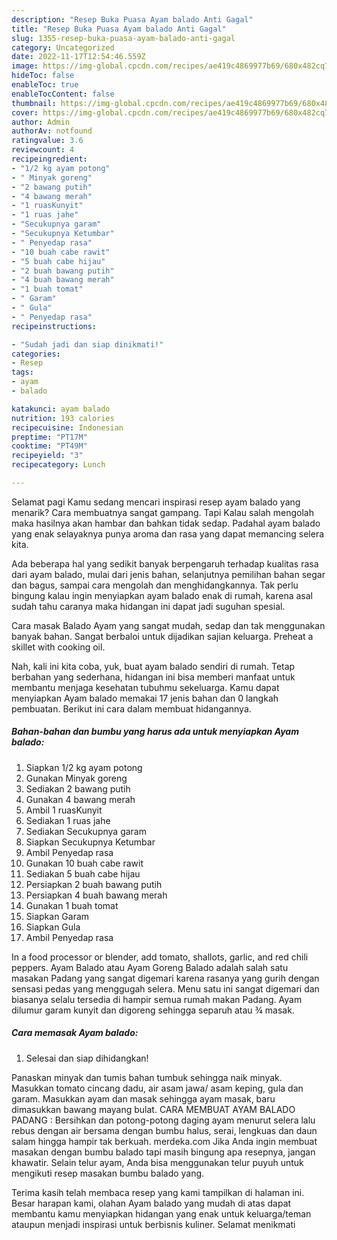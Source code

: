 ```yaml
---
description: "Resep Buka Puasa Ayam balado Anti Gagal"
title: "Resep Buka Puasa Ayam balado Anti Gagal"
slug: 1355-resep-buka-puasa-ayam-balado-anti-gagal
category: Uncategorized
date: 2022-11-17T12:54:46.559Z
image: https://img-global.cpcdn.com/recipes/ae419c4869977b69/680x482cq70/ayam-balado-foto-resep-utama.jpg
hideToc: false
enableToc: true
enableTocContent: false
thumbnail: https://img-global.cpcdn.com/recipes/ae419c4869977b69/680x482cq70/ayam-balado-foto-resep-utama.jpg
cover: https://img-global.cpcdn.com/recipes/ae419c4869977b69/680x482cq70/ayam-balado-foto-resep-utama.jpg
author: Admin
authorAv: notfound
ratingvalue: 3.6
reviewcount: 4
recipeingredient:
- "1/2 kg ayam potong"
- " Minyak goreng"
- "2 bawang putih"
- "4 bawang merah"
- "1 ruasKunyit"
- "1 ruas jahe"
- "Secukupnya garam"
- "Secukupnya Ketumbar"
- " Penyedap rasa"
- "10 buah cabe rawit"
- "5 buah cabe hijau"
- "2 buah bawang putih"
- "4 buah bawang merah"
- "1 buah tomat"
- " Garam"
- " Gula"
- " Penyedap rasa"
recipeinstructions:

- "Sudah jadi dan siap dinikmati!"
categories:
- Resep
tags:
- ayam
- balado

katakunci: ayam balado 
nutrition: 193 calories
recipecuisine: Indonesian
preptime: "PT17M"
cooktime: "PT49M"
recipeyield: "3"
recipecategory: Lunch

---
```



Selamat pagi Kamu sedang mencari inspirasi resep ayam balado yang menarik? Cara membuatnya sangat gampang. Tapi Kalau salah mengolah maka hasilnya akan hambar dan bahkan tidak sedap. Padahal ayam balado yang enak selayaknya punya aroma dan rasa yang dapat memancing selera kita.


Ada beberapa hal yang sedikit banyak berpengaruh terhadap kualitas rasa dari ayam balado, mulai dari jenis bahan, selanjutnya pemilihan bahan segar dan bagus, sampai cara mengolah dan menghidangkannya. Tak perlu bingung kalau ingin menyiapkan ayam balado enak di rumah, karena asal sudah tahu caranya maka hidangan ini dapat jadi suguhan spesial.

Cara masak Balado Ayam yang sangat mudah, sedap dan tak menggunakan banyak bahan. Sangat berbaloi untuk dijadikan sajian keluarga. Preheat a skillet with cooking oil.


Nah, kali ini kita coba, yuk, buat ayam balado sendiri di rumah. Tetap berbahan yang sederhana, hidangan ini bisa memberi manfaat untuk membantu menjaga kesehatan tubuhmu sekeluarga. Kamu dapat menyiapkan Ayam balado memakai 17 jenis bahan dan 0 langkah pembuatan. Berikut ini cara dalam membuat hidangannya.

<!--inarticleads1-->

##### Bahan-bahan dan bumbu yang harus ada untuk menyiapkan Ayam balado:

1. Siapkan 1/2 kg ayam potong
1. Gunakan  Minyak goreng
1. Sediakan 2 bawang putih
1. Gunakan 4 bawang merah
1. Ambil 1 ruasKunyit
1. Sediakan 1 ruas jahe
1. Sediakan Secukupnya garam
1. Siapkan Secukupnya Ketumbar
1. Ambil  Penyedap rasa
1. Gunakan 10 buah cabe rawit
1. Sediakan 5 buah cabe hijau
1. Persiapkan 2 buah bawang putih
1. Persiapkan 4 buah bawang merah
1. Gunakan 1 buah tomat
1. Siapkan  Garam
1. Siapkan  Gula
1. Ambil  Penyedap rasa


In a food processor or blender, add tomato, shallots, garlic, and red chili peppers. Ayam Balado atau Ayam Goreng Balado adalah salah satu masakan Padang yang sangat digemari karena rasanya yang gurih dengan sensasi pedas yang menggugah selera. Menu satu ini sangat digemari dan biasanya selalu tersedia di hampir semua rumah makan Padang. Ayam dilumur garam kunyit dan digoreng sehingga separuh atau ¾ masak. 

<!--inarticleads2-->

##### Cara memasak Ayam balado:


1. Selesai dan siap dihidangkan!

Panaskan minyak dan tumis bahan tumbuk sehingga naik minyak. Masukkan tomato cincang dadu, air asam jawa/ asam keping, gula dan garam. Masukkan ayam dan masak sehingga ayam masak, baru dimasukkan bawang mayang bulat. CARA MEMBUAT AYAM BALADO PADANG : Bersihkan dan potong-potong daging ayam menurut selera lalu rebus dengan air bersama dengan bumbu halus, serai, lengkuas dan daun salam hingga hampir tak berkuah. merdeka.com Jika Anda ingin membuat masakan dengan bumbu balado tapi masih bingung apa resepnya, jangan khawatir. Selain telur ayam, Anda bisa menggunakan telur puyuh untuk mengikuti resep masakan bumbu balado yang. 

Terima kasih telah membaca resep yang kami tampilkan di halaman ini. Besar harapan kami, olahan Ayam balado yang mudah di atas dapat membantu kamu menyiapkan hidangan yang enak untuk keluarga/teman ataupun menjadi inspirasi untuk berbisnis kuliner. Selamat menikmati
